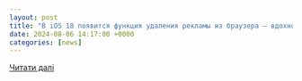```yaml
---
layout: post
title: "В iOS 18 появится функция удаления рекламы из браузера — вдохновленная Таносом"
date: 2024-08-06 14:17:00 +0000
categories: [news]
---
```


[Читати далі](https://itc.ua/news/v-ios-18-poyavytsya-funktsyya-udalenyya-reklamy-yz-brauzera-vdohnovlennaya-tanosom/)
